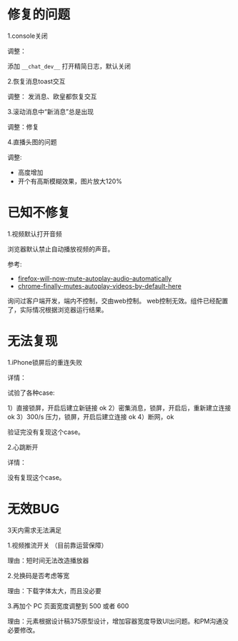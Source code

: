 # 修复的问题

1.console关闭

调整：

添加 `__chat_dev__`  打开精简日志，默认关闭

2.恢复消息toast交互

调整：
  发消息、欧皇都恢复交互

3.滚动消息中“新消息”总是出现

调整：修复

4.直播头图的问题

调整:
  * 高度增加
  * 开个有高斯模糊效果，图片放大120%



# 已知不修复

1.视频默认打开音频


浏览器默认禁止自动播放视频的声音。

参考:
* [firefox-will-now-mute-autoplay-audio-automatically](https://www.cnet.com/tech/services-and-software/firefox-will-now-mute-autoplay-audio-automatically/)
* [chrome-finally-mutes-autoplay-videos-by-default-here](https://gizmodo.com/chrome-finally-mutes-autoplay-videos-by-default-here-s-1825350471)


询问过客户端开发，端内不控制，交由web控制。
web控制无效。组件已经配置了，实际情况根据浏览器运行结果。


# 无法复现

1.iPhone锁屏后的重连失败

详情：

试验了各种case:

  1）直接锁屏，开启后建立新链接 ok
  2）密集消息，锁屏，开启后，重新建立连接 ok
  3）300/s 压力，锁屏，开启后建立连接 ok
  4）断网，ok

验证完没有复现这个case。

2.心跳断开

详情：

没有复现这个case。


# 无效BUG

3天内需求无法满足


1.视频推流开关 （目前靠运营保障）

理由：短时间无法改造播放器

2.兑换码是否考虑等宽

理由：下载字体太大，而且没必要

3.再加个 PC 页面宽度调整到 500 或者 600 

理由：元素根据设计稿375原型设计，增加容器宽度导致UI出问题。和PM沟通没必要修改。